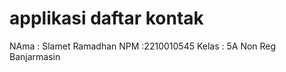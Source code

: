 # applikasi daftar kontak
NAma  : Slamet Ramadhan
NPM   :2210010545
Kelas : 5A Non Reg Banjarmasin 
